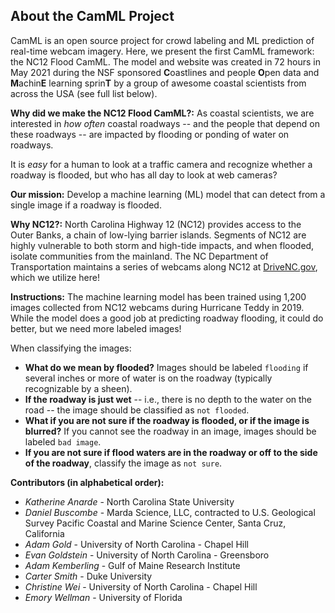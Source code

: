 ## About the CamML Project

CamML is an open source project for crowd labeling and ML prediction of real-time webcam imagery. Here, we present 
the first CamML framework: the NC12 Flood CamML. The model and website was created in 72 hours in May 2021 during the 
NSF sponsored **C**oastlines and people **O**pen data and **M**achin**E** learning sprin**T** by a 
group of awesome coastal scientists from across the USA (see full list below). 

**Why did we make the NC12 Flood CamML?:** 
As coastal scientists, we are interested in *how often* coastal roadways -- and the people that depend on 
these roadways -- are impacted by flooding or ponding of water on roadways.
                     
It is *easy* for a human to look at a traffic camera and recognize whether a roadway is flooded, but
who has all day to look at web cameras? 

**Our mission:** 
Develop a machine learning (ML) model that can detect from a single image if a roadway is flooded.

**Why NC12?:** 
North Carolina Highway 12 (NC12) provides access to the Outer Banks, a chain of low-lying barrier
islands. Segments of NC12 are highly vulnerable to both storm and high-tide impacts, and when flooded,
isolate communities from the mainland. The NC Department of Transportation maintains a series of webcams
along NC12 at [DriveNC.gov](https://drivenc.gov), which we utilize here!

**Instructions:** 
The machine learning model has been trained using 1,200 images collected from NC12 webcams during Hurricane
Teddy in 2019. While the model does a good job at predicting roadway flooding, it could do better, but we need more 
labeled images! 

When classifying the images:
 - **What do we mean by flooded?** Images should be labeled `flooding` if several
inches or more of water is on the roadway (typically recognizable by a sheen).
- **If the roadway is just wet** -- i.e., there is no depth to the water on the road -- the image should be classified 
  as `not flooded`.
 - **What if you are not sure if the roadway is flooded, or if the image is blurred?** If you cannot
see the roadway in an image, images should be labeled `bad image`.
- **If you are not sure if flood waters are in the roadway or off to the side of the roadway**, classify the image as `not sure`.

**Contributors (in alphabetical order):** 
- *Katherine Anarde* - North Carolina State University
- *Daniel Buscombe* - Marda Science, LLC, contracted to U.S. Geological Survey Pacific Coastal and Marine Science Center, Santa Cruz, California
- *Adam Gold* - University of North Carolina - Chapel Hill
- *Evan Goldstein* - University of North Carolina - Greensboro
- *Adam Kemberling* - Gulf of Maine Research Institute
- *Carter Smith* - Duke University
- *Christine Wei* - University of North Carolina - Chapel Hill
- *Emory Wellman* - University of Florida